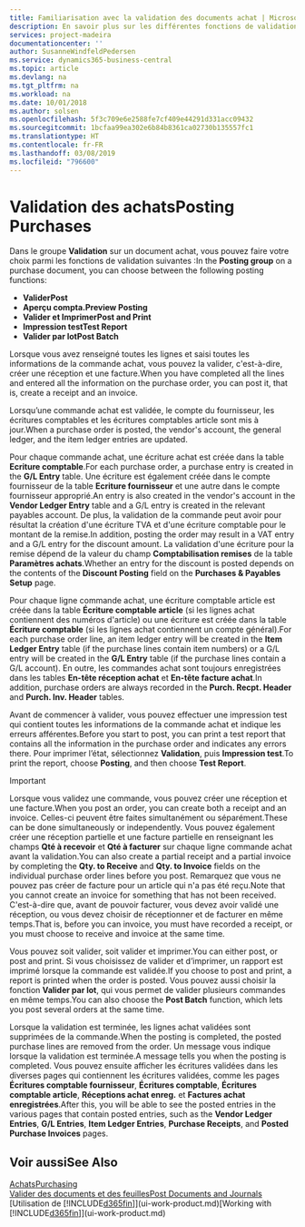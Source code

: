 ```yaml
---
title: Familiarisation avec la validation des documents achat | Microsoft Docs
description: En savoir plus sur les différentes fonctions de validation pour valider des documents achat.
services: project-madeira
documentationcenter: ''
author: SusanneWindfeldPedersen
ms.service: dynamics365-business-central
ms.topic: article
ms.devlang: na
ms.tgt_pltfrm: na
ms.workload: na
ms.date: 10/01/2018
ms.author: solsen
ms.openlocfilehash: 5f3c709e6e2588fe7cf409e44291d331acc09432
ms.sourcegitcommit: 1bcfaa99ea302e6b84b8361ca02730b135557fc1
ms.translationtype: HT
ms.contentlocale: fr-FR
ms.lasthandoff: 03/08/2019
ms.locfileid: "796600"
---
```

# <a name="posting-purchases"></a><span data-ttu-id="64a4d-103">Validation des achats</span><span class="sxs-lookup"><span data-stu-id="64a4d-103">Posting Purchases</span></span>
<span data-ttu-id="64a4d-104">Dans le groupe **Validation** sur un document achat, vous pouvez faire votre choix parmi les fonctions de validation suivantes :</span><span class="sxs-lookup"><span data-stu-id="64a4d-104">In the **Posting group** on a purchase document, you can choose between the following posting functions:</span></span>

* <span data-ttu-id="64a4d-105">**Valider**</span><span class="sxs-lookup"><span data-stu-id="64a4d-105">**Post**</span></span>
* <span data-ttu-id="64a4d-106">**Aperçu compta.**</span><span class="sxs-lookup"><span data-stu-id="64a4d-106">**Preview Posting**</span></span>
* <span data-ttu-id="64a4d-107">**Valider et Imprimer**</span><span class="sxs-lookup"><span data-stu-id="64a4d-107">**Post and Print**</span></span>
* <span data-ttu-id="64a4d-108">**Impression test**</span><span class="sxs-lookup"><span data-stu-id="64a4d-108">**Test Report**</span></span>
* <span data-ttu-id="64a4d-109">**Valider par lot**</span><span class="sxs-lookup"><span data-stu-id="64a4d-109">**Post Batch**</span></span>

<span data-ttu-id="64a4d-110">Lorsque vous avez renseigné toutes les lignes et saisi toutes les informations de la commande achat, vous pouvez la valider, c'est-à-dire, créer une réception et une facture.</span><span class="sxs-lookup"><span data-stu-id="64a4d-110">When you have completed all the lines and entered all the information on the purchase order, you can post it, that is, create a receipt and an invoice.</span></span>

<span data-ttu-id="64a4d-111">Lorsqu’une commande achat est validée, le compte du fournisseur, les écritures comptables et les écritures comptables article sont mis à jour.</span><span class="sxs-lookup"><span data-stu-id="64a4d-111">When a purchase order is posted, the vendor's account, the general ledger, and the item ledger entries are updated.</span></span>

<span data-ttu-id="64a4d-112">Pour chaque commande achat, une écriture achat est créée dans la table **Ecriture comptable**.</span><span class="sxs-lookup"><span data-stu-id="64a4d-112">For each purchase order, a purchase entry is created in the **G/L Entry** table.</span></span> <span data-ttu-id="64a4d-113">Une écriture est également créée dans le compte fournisseur de la table **Ecriture fournisseur** et une autre dans le compte fournisseur approprié.</span><span class="sxs-lookup"><span data-stu-id="64a4d-113">An entry is also created in the vendor's account in the **Vendor Ledger Entry** table and a G/L entry is created in the relevant payables account.</span></span> <span data-ttu-id="64a4d-114">De plus, la validation de la commande peut avoir pour résultat la création d'une écriture TVA et d'une écriture comptable pour le montant de la remise.</span><span class="sxs-lookup"><span data-stu-id="64a4d-114">In addition, posting the order may result in a VAT entry and a G/L entry for the discount amount.</span></span> <span data-ttu-id="64a4d-115">La validation d'une écriture pour la remise dépend de la valeur du champ **Comptabilisation remises** de la table **Paramètres achats**.</span><span class="sxs-lookup"><span data-stu-id="64a4d-115">Whether an entry for the discount is posted depends on the contents of the **Discount Posting** field on the **Purchases & Payables Setup** page.</span></span>

<span data-ttu-id="64a4d-116">Pour chaque ligne commande achat, une écriture comptable article est créée dans la table **Écriture comptable article** (si les lignes achat contiennent des numéros d'article) ou une écriture est créée dans la table **Écriture comptable** (si les lignes achat contiennent un compte général).</span><span class="sxs-lookup"><span data-stu-id="64a4d-116">For each purchase order line, an item ledger entry will be created in the **Item Ledger Entry** table (if the purchase lines contain item numbers) or a G/L entry will be created in the **G/L Entry** table (if the purchase lines contain a G/L account).</span></span> <span data-ttu-id="64a4d-117">En outre, les commandes achat sont toujours enregistrées dans les tables **En-tête réception achat** et **En-tête facture achat**.</span><span class="sxs-lookup"><span data-stu-id="64a4d-117">In addition, purchase orders are always recorded in the **Purch. Recpt. Header** and **Purch. Inv. Header** tables.</span></span>

<span data-ttu-id="64a4d-118">Avant de commencer à valider, vous pouvez effectuer une impression test qui contient toutes les informations de la commande achat et indique les erreurs afférentes.</span><span class="sxs-lookup"><span data-stu-id="64a4d-118">Before you start to post, you can print a test report that contains all the information in the purchase order and indicates any errors there.</span></span> <span data-ttu-id="64a4d-119">Pour imprimer l’état, sélectionnez **Validation**, puis **Impression test**.</span><span class="sxs-lookup"><span data-stu-id="64a4d-119">To print the report, choose **Posting**, and then choose **Test Report**.</span></span>

> [!IMPORTANT]  
>   <span data-ttu-id="64a4d-120">Lorsque vous validez une commande, vous pouvez créer une réception et une facture.</span><span class="sxs-lookup"><span data-stu-id="64a4d-120">When you post an order, you can create both a receipt and an invoice.</span></span> <span data-ttu-id="64a4d-121">Celles-ci peuvent être faites simultanément ou séparément.</span><span class="sxs-lookup"><span data-stu-id="64a4d-121">These can be done simultaneously or independently.</span></span> <span data-ttu-id="64a4d-122">Vous pouvez également créer une réception partielle et une facture partielle en renseignant les champs **Qté à recevoir** et **Qté à facturer** sur chaque ligne commande achat avant la validation.</span><span class="sxs-lookup"><span data-stu-id="64a4d-122">You can also create a partial receipt and a partial invoice by completing the **Qty. to Receive** and **Qty. to Invoice** fields on the individual purchase order lines before you post.</span></span> <span data-ttu-id="64a4d-123">Remarquez que vous ne pouvez pas créer de facture pour un article qui n'a pas été reçu.</span><span class="sxs-lookup"><span data-stu-id="64a4d-123">Note that you cannot create an invoice for something that has not been received.</span></span> <span data-ttu-id="64a4d-124">C'est-à-dire que, avant de pouvoir facturer, vous devez avoir validé une réception, ou vous devez choisir de réceptionner et de facturer en même temps.</span><span class="sxs-lookup"><span data-stu-id="64a4d-124">That is, before you can invoice, you must have recorded a receipt, or you must choose to receive and invoice at the same time.</span></span>

<span data-ttu-id="64a4d-125">Vous pouvez soit valider, soit valider et imprimer.</span><span class="sxs-lookup"><span data-stu-id="64a4d-125">You can either post, or post and print.</span></span> <span data-ttu-id="64a4d-126">Si vous choisissez de valider et d’imprimer, un rapport est imprimé lorsque la commande est validée.</span><span class="sxs-lookup"><span data-stu-id="64a4d-126">If you choose to post and print, a report is printed when the order is posted.</span></span> <span data-ttu-id="64a4d-127">Vous pouvez aussi choisir la fonction **Valider par lot**, qui vous permet de valider plusieurs commandes en même temps.</span><span class="sxs-lookup"><span data-stu-id="64a4d-127">You can also choose the **Post Batch** function, which lets you post several orders at the same time.</span></span>

<span data-ttu-id="64a4d-128">Lorsque la validation est terminée, les lignes achat validées sont supprimées de la commande.</span><span class="sxs-lookup"><span data-stu-id="64a4d-128">When the posting is completed, the posted purchase lines are removed from the order.</span></span> <span data-ttu-id="64a4d-129">Un message vous indique lorsque la validation est terminée.</span><span class="sxs-lookup"><span data-stu-id="64a4d-129">A message tells you when the posting is completed.</span></span> <span data-ttu-id="64a4d-130">Vous pouvez ensuite afficher les écritures validées dans les diverses pages qui contiennent les écritures validées, comme les pages **Écritures comptable fournisseur**, **Écritures comptable**, **Écritures comptable article**, **Réceptions achat enreg.** et **Factures achat enregistrées**.</span><span class="sxs-lookup"><span data-stu-id="64a4d-130">After this, you will be able to see the posted entries in the various pages that contain posted entries, such as the **Vendor Ledger Entries**, **G/L Entries**, **Item Ledger Entries**, **Purchase Receipts**, and **Posted Purchase Invoices** pages.</span></span>

## <a name="see-also"></a><span data-ttu-id="64a4d-131">Voir aussi</span><span class="sxs-lookup"><span data-stu-id="64a4d-131">See Also</span></span>
[<span data-ttu-id="64a4d-132">Achats</span><span class="sxs-lookup"><span data-stu-id="64a4d-132">Purchasing</span></span>](purchasing-manage-purchasing.md)  
[<span data-ttu-id="64a4d-133">Valider des documents et des feuilles</span><span class="sxs-lookup"><span data-stu-id="64a4d-133">Post Documents and Journals</span></span>](ui-post-documents-journals.md)  
<span data-ttu-id="64a4d-134">[Utilisation de [!INCLUDE[d365fin](includes/d365fin_md.md)]](ui-work-product.md)</span><span class="sxs-lookup"><span data-stu-id="64a4d-134">[Working with [!INCLUDE[d365fin](includes/d365fin_md.md)]](ui-work-product.md)</span></span>

